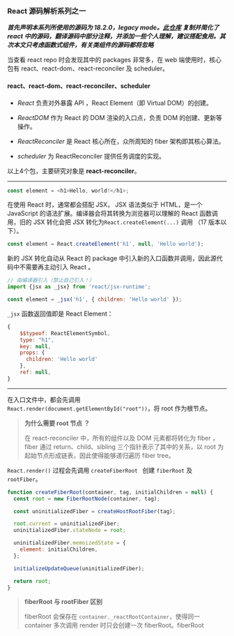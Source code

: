 ### React 源码解析系列之一

***首先声明本系列所使用的源码为 18.2.0，legacy mode。[此仓库](https://github.com/rxy001/toy-react) 复制并简化了 react 中的源码，翻译源码中部分注释，并添加一些个人理解，建议搭配食用。其次本文只考虑函数式组件，有关类组件的源码都将忽略***

当查看 react repo 时会发现其中的 packages 非常多，在 web 端使用时，核心包有 react、react-dom、react-reconciler 及 scheduler。

#### react、react-dom、react-reconciler、scheduler

- *React* 负责对外暴露 API ，React Element（即 Virtual DOM）的创建。

- *ReactDOM* 作为 React 的 DOM 渲染的入口点，负责 DOM 的创建、更新等操作。

- *ReactReconciler* 是 React 核心所在，众所周知的 fiber 架构即其核心算法。

- *scheduler* 为 ReactReconciler 提供任务调度的实现。

以上4个包，主要研究对象是 **react-reconciler**。

---

```js
const element = <h1>Hello, world!</h1>;
```

在使用 React 时，通常都会搭配 JSX， JSX 语法类似于 HTML，是一个 JavaScript 的语法扩展。编译器会将其转换为浏览器可以理解的 React 函数调用，旧的 JSX 转化会把 JSX 转化为`React.createElement(...)` 调用 （17 版本以下）。

```js
const element = React.createElement('h1', null, 'Hello world');
```

新的 JSX 转化自动从 React 的 package 中引入新的入口函数并调用，因此源代码中不需要再主动引入 React 。

```js
// 由编译器引入（禁止自己引入！）
import {jsx as _jsx} from 'react/jsx-runtime';

const element = _jsx('h1', { children: 'Hello world' });

```

`_jsx` 函数返回值即是 React Element：

```js
{
    $$typeof: ReactElementSymbol,
    type: "h1",
    key: null,
    props: {
      children: 'Hello world'
    },
    ref: null,
}
```

---

在入口文件中，都会先调用 `React.render(document.getElementById("root"))`，将 root 作为根节点。

> **为什么需要 root 节点 ？**
>
> 在 react-reconciler 中，所有的组件以及 DOM 元素都将转化为 fiber ，fiber 通过 return、child、sibling 三个指针表示了其中的关系，以 root 为起始节点形成链表，因此使得能够递归遍历 fiber tree。

`React.render()` 过程会先调用 `createFiberRoot ` 创建 `fiberRoot` 及 `rootFiber`。

```js
function createFiberRoot(container, tag, initialChildren = null) {
  const root = new FiberRootNode(container, tag);

  const uninitializedFiber = createHostRootFiber(tag);

  root.current = uninitializedFiber;
  uninitializedFiber.stateNode = root;

  uninitializedFiber.memoizedState = {
    element: initialChildren,
  };

  initializeUpdateQueue(uninitializedFiber);

  return root;
}
```

> **fiberRoot 与 rootFiber 区别**
>
> fiberRoot 会保存在 `container._reactRootContainer`，使得同一 container 多次调用 render 时只会创建一次 fiberRoot。fiberRoot 
